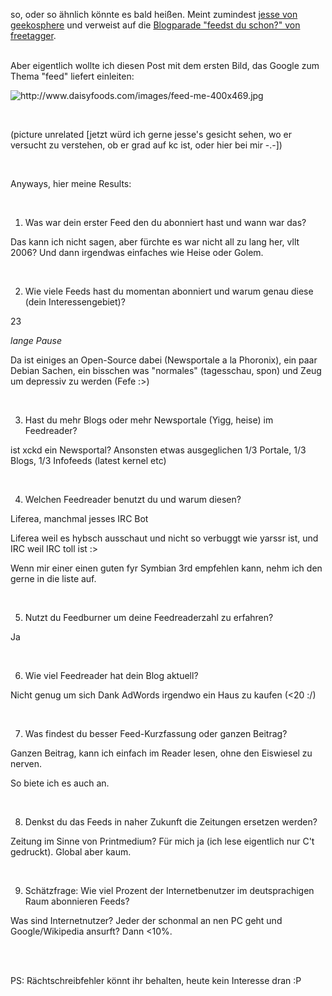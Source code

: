 <html><body><p>so, oder so ähnlich könnte es bald heißen. Meint zumindest <a href="http://geekosphere.org/640/die-kuckucksuhren-des-intarwebs/" target="_blank">jesse von geekosphere</a> und verweist auf die <a href="http://www.freetagger.com/blogparade-feedst-du-schon/" target="_blank">Blogparade "feedst du schon?" von freetagger</a>.<br>

<br>

Aber eigentlich wollte ich diesen Post mit dem ersten Bild, das Google zum Thema "feed" liefert einleiten:<br>

<img src="http://www.daisyfoods.com/images/feed-me-400x469.jpg" alt="http://www.daisyfoods.com/images/feed-me-400x469.jpg"><br>

<br>

(picture unrelated [jetzt würd ich gerne jesse's gesicht sehen, wo er versucht zu verstehen, ob er grad auf kc ist, oder hier bei mir -.-])<br>

<br>

Anyways, hier meine Results:<br>

<br>

   1. Was war dein erster Feed den du abonniert hast und wann war das?<br>

Das kann ich nicht sagen, aber fürchte es war nicht all zu lang her, vllt 2006? Und dann irgendwas einfaches wie Heise oder Golem.<br>

<br>

   2. Wie viele Feeds hast du momentan abonniert und warum genau diese (dein Interessengebiet)?<br>

   23<br>

*lange Pause*<br>

Da ist einiges an Open-Source dabei (Newsportale a la Phoronix), ein paar Debian Sachen, ein bisschen was "normales" (tagesschau, spon) und Zeug um depressiv zu werden (Fefe :&gt;)<br>

<br>

   3. Hast du mehr Blogs oder mehr Newsportale (Yigg, heise) im Feedreader?<br>

   ist xckd ein Newsportal? Ansonsten etwas ausgeglichen 1/3 Portale, 1/3 Blogs, 1/3 Infofeeds (latest kernel etc)<br>

   <br>

   4. Welchen Feedreader benutzt du und warum diesen?<br>

   Liferea, manchmal jesses IRC Bot<br>

   Liferea weil es hybsch ausschaut und nicht so verbuggt wie yarssr ist, und IRC weil IRC toll ist :&gt;<br>

   Wenn mir einer einen guten fyr Symbian 3rd empfehlen kann, nehm ich den gerne in die liste auf.<br>

   <br>

   5. Nutzt du Feedburner um deine Feedreaderzahl zu erfahren?<br>

   Ja<br>

   <br>

   6. Wie viel Feedreader hat dein Blog aktuell?<br>

   Nicht genug um sich Dank AdWords irgendwo ein Haus zu kaufen (&lt;20 :/)<br>

   <br>

   7. Was findest du besser Feed-Kurzfassung oder ganzen Beitrag?<br>

   Ganzen Beitrag, kann ich einfach im Reader lesen, ohne den Eiswiesel zu nerven.<br>

   So biete ich es auch an.<br>

   <br>

   8. Denkst du das Feeds in naher Zukunft die Zeitungen ersetzen werden?<br>

   Zeitung im Sinne von Printmedium? Für mich ja (ich lese eigentlich nur C't gedruckt). Global aber kaum. <br>

   <br>

   9. Schätzfrage: Wie viel Prozent der Internetbenutzer im deutsprachigen Raum abonnieren Feeds?<br>

   Was sind Internetnutzer? Jeder der schonmal an nen PC geht und Google/Wikipedia ansurft? Dann &lt;10%.<br>

<br>

<br>

PS: Rächtschreibfehler könnt ihr behalten, heute kein Interesse dran :P</p></body></html>